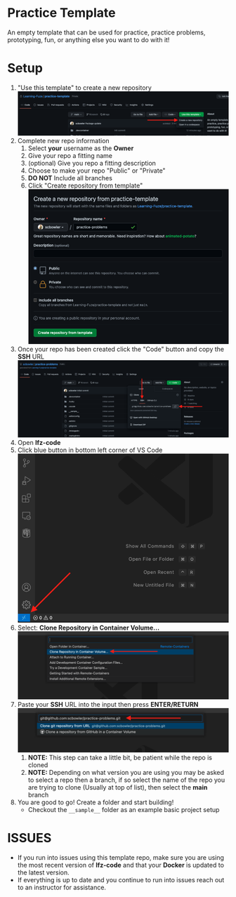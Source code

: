 # Practice Template

An empty template that can be used for practice, practice problems, prototyping, fun, or anything else you want to do with it!

# Setup

1. "Use this template" to create a new repository
    ![Create new repo example](./assets/create-new-repo.png)
1. Complete new repo information
    1. Select **your** username as the **Owner**
    1. Give your repo a fitting name
    1. (optional) Give you repo a fitting description
    1. Choose to make your repo "Public" or "Private"
    1. **DO NOT** Include all branches
    1. Click "Create repository from template"
    ![New repo settings example](./assets/new-repo-settings.png)
1. Once your repo has been created click the "Code" button and copy the **SSH** URL
    ![Copy Repo SSH URL](./assets/copy-repo-ssh-url.png)
1. Open **lfz-code**
1. Click blue button in bottom left corner of VS Code
    ![Click blue button in bottom left corner](./assets/blue-button.png)
1. Select: **Clone Repository in Container Volume...**
    ![Clone Repository in Container Volume](./assets/clone-in-container.png)
1. Paste your **SSH** URL into the input then press **ENTER/RETURN**
    ![Paste repo SSH URL](./assets/paste-repo-ssh-url.png)
    1. **NOTE:** This step can take a little bit, be patient while the repo is cloned
    1. **NOTE:** Depending on what version you are using you may be asked to select a repo then a branch, if so select the name of the repo you are trying to clone (Usually at top of list), then select the **main** branch
1. You are good to go! Create a folder and start building!
    - Checkout the `__sample__` folder as an example basic project setup

# ISSUES

- If you run into issues using this template repo, make sure you are using the most recent version of **lfz-code** and that your **Docker** is updated to the latest version.
- If everything is up to date and you continue to run into issues reach out to an instructor for assistance.

